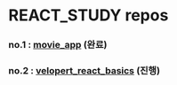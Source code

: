 # REACT_STUDY repos

### no.1 : [movie_app](https://github.com/leecoders/movie_app) (완료)

### no.2 : [velopert_react_basics](https://github.com/leecoders/velopert_react_basics) (진행)

